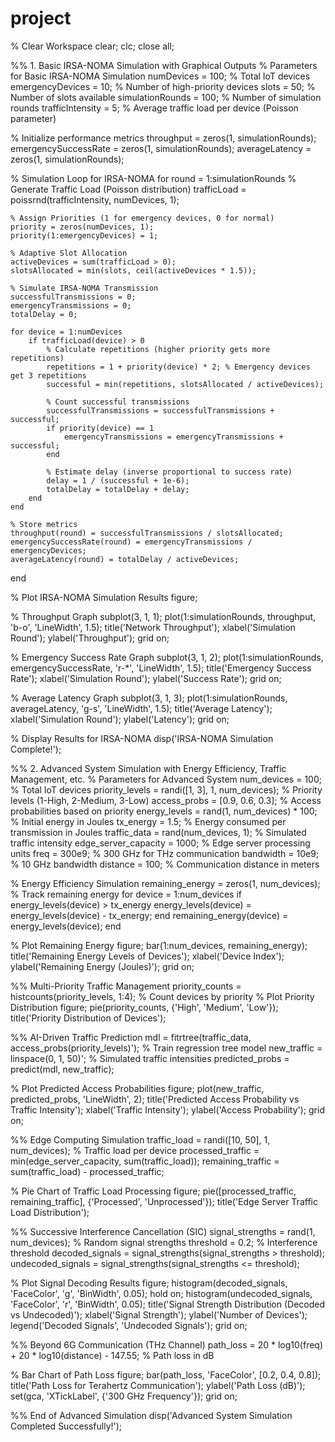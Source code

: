 # project
% Clear Workspace
clear; clc; close all;

%% 1. Basic IRSA-NOMA Simulation with Graphical Outputs
% Parameters for Basic IRSA-NOMA Simulation
numDevices = 100;             % Total IoT devices
emergencyDevices = 10;        % Number of high-priority devices
slots = 50;                   % Number of slots available
simulationRounds = 100;       % Number of simulation rounds
trafficIntensity = 5;         % Average traffic load per device (Poisson parameter)

% Initialize performance metrics
throughput = zeros(1, simulationRounds);
emergencySuccessRate = zeros(1, simulationRounds);
averageLatency = zeros(1, simulationRounds);

% Simulation Loop for IRSA-NOMA
for round = 1:simulationRounds
    % Generate Traffic Load (Poisson distribution)
    trafficLoad = poissrnd(trafficIntensity, numDevices, 1);

    % Assign Priorities (1 for emergency devices, 0 for normal)
    priority = zeros(numDevices, 1);
    priority(1:emergencyDevices) = 1;

    % Adaptive Slot Allocation
    activeDevices = sum(trafficLoad > 0);
    slotsAllocated = min(slots, ceil(activeDevices * 1.5));

    % Simulate IRSA-NOMA Transmission
    successfulTransmissions = 0;
    emergencyTransmissions = 0;
    totalDelay = 0;

    for device = 1:numDevices
        if trafficLoad(device) > 0
            % Calculate repetitions (higher priority gets more repetitions)
            repetitions = 1 + priority(device) * 2; % Emergency devices get 3 repetitions
            successful = min(repetitions, slotsAllocated / activeDevices);

            % Count successful transmissions
            successfulTransmissions = successfulTransmissions + successful;
            if priority(device) == 1
                emergencyTransmissions = emergencyTransmissions + successful;
            end

            % Estimate delay (inverse proportional to success rate)
            delay = 1 / (successful + 1e-6);
            totalDelay = totalDelay + delay;
        end
    end

    % Store metrics
    throughput(round) = successfulTransmissions / slotsAllocated;
    emergencySuccessRate(round) = emergencyTransmissions / emergencyDevices;
    averageLatency(round) = totalDelay / activeDevices;
end

% Plot IRSA-NOMA Simulation Results
figure;

% Throughput Graph
subplot(3, 1, 1);
plot(1:simulationRounds, throughput, 'b-o', 'LineWidth', 1.5);
title('Network Throughput');
xlabel('Simulation Round');
ylabel('Throughput');
grid on;

% Emergency Success Rate Graph
subplot(3, 1, 2);
plot(1:simulationRounds, emergencySuccessRate, 'r-*', 'LineWidth', 1.5);
title('Emergency Success Rate');
xlabel('Simulation Round');
ylabel('Success Rate');
grid on;

% Average Latency Graph
subplot(3, 1, 3);
plot(1:simulationRounds, averageLatency, 'g-s', 'LineWidth', 1.5);
title('Average Latency');
xlabel('Simulation Round');
ylabel('Latency');
grid on;

% Display Results for IRSA-NOMA
disp('IRSA-NOMA Simulation Complete!');

%% 2. Advanced System Simulation with Energy Efficiency, Traffic Management, etc.
% Parameters for Advanced System
num_devices = 100; % Total IoT devices
priority_levels = randi([1, 3], 1, num_devices); % Priority levels (1-High, 2-Medium, 3-Low)
access_probs = [0.9, 0.6, 0.3]; % Access probabilities based on priority
energy_levels = rand(1, num_devices) * 100; % Initial energy in Joules
tx_energy = 1.5; % Energy consumed per transmission in Joules
traffic_data = rand(num_devices, 1); % Simulated traffic intensity
edge_server_capacity = 1000; % Edge server processing units
freq = 300e9; % 300 GHz for THz communication
bandwidth = 10e9; % 10 GHz bandwidth
distance = 100; % Communication distance in meters

% Energy Efficiency Simulation
remaining_energy = zeros(1, num_devices); % Track remaining energy
for device = 1:num_devices
    if energy_levels(device) > tx_energy
        energy_levels(device) = energy_levels(device) - tx_energy;
    end
    remaining_energy(device) = energy_levels(device);
end

% Plot Remaining Energy
figure;
bar(1:num_devices, remaining_energy);
title('Remaining Energy Levels of Devices');
xlabel('Device Index');
ylabel('Remaining Energy (Joules)');
grid on;

%% Multi-Priority Traffic Management
priority_counts = histcounts(priority_levels, 1:4); % Count devices by priority
% Plot Priority Distribution
figure;
pie(priority_counts, {'High', 'Medium', 'Low'});
title('Priority Distribution of Devices');

%% AI-Driven Traffic Prediction
mdl = fitrtree(traffic_data, access_probs(priority_levels)'); % Train regression tree model
new_traffic = linspace(0, 1, 50)'; % Simulated traffic intensities
predicted_probs = predict(mdl, new_traffic);

% Plot Predicted Access Probabilities
figure;
plot(new_traffic, predicted_probs, 'LineWidth', 2);
title('Predicted Access Probability vs Traffic Intensity');
xlabel('Traffic Intensity');
ylabel('Access Probability');
grid on;

%% Edge Computing Simulation
traffic_load = randi([10, 50], 1, num_devices); % Traffic load per device
processed_traffic = min(edge_server_capacity, sum(traffic_load));
remaining_traffic = sum(traffic_load) - processed_traffic;

% Pie Chart of Traffic Load Processing
figure;
pie([processed_traffic, remaining_traffic], {'Processed', 'Unprocessed'});
title('Edge Server Traffic Load Distribution');

%% Successive Interference Cancellation (SIC)
signal_strengths = rand(1, num_devices); % Random signal strengths
threshold = 0.2; % Interference threshold
decoded_signals = signal_strengths(signal_strengths > threshold);
undecoded_signals = signal_strengths(signal_strengths <= threshold);

% Plot Signal Decoding Results
figure;
histogram(decoded_signals, 'FaceColor', 'g', 'BinWidth', 0.05); hold on;
histogram(undecoded_signals, 'FaceColor', 'r', 'BinWidth', 0.05);
title('Signal Strength Distribution (Decoded vs Undecoded)');
xlabel('Signal Strength');
ylabel('Number of Devices');
legend('Decoded Signals', 'Undecoded Signals');
grid on;

%% Beyond 6G Communication (THz Channel)
path_loss = 20 * log10(freq) + 20 * log10(distance) - 147.55; % Path loss in dB

% Bar Chart of Path Loss
figure;
bar(path_loss, 'FaceColor', [0.2, 0.4, 0.8]);
title('Path Loss for Terahertz Communication');
ylabel('Path Loss (dB)');
set(gca, 'XTickLabel', {'300 GHz Frequency'});
grid on;

%% End of Advanced Simulation
disp('Advanced System Simulation Completed Successfully!');

